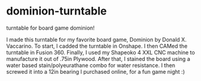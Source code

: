 # dominion-turntable
turntable for board game dominion!

I made this turntable for my favorite board game, Dominion by Donald X. Vaccarino.
To start, I cadded the turntable in Onshape.
I then CAMed the turntable in Fusion 360.
Finally, I used my Shapeoko 4 XXL CNC machine to manufacture it out of .75in Plywood.
After that, I stained the board using a water based stain/polyeurathane combo for water resistance.
I then screwed it into a 12in bearing I purchased online, for a fun game night :)

